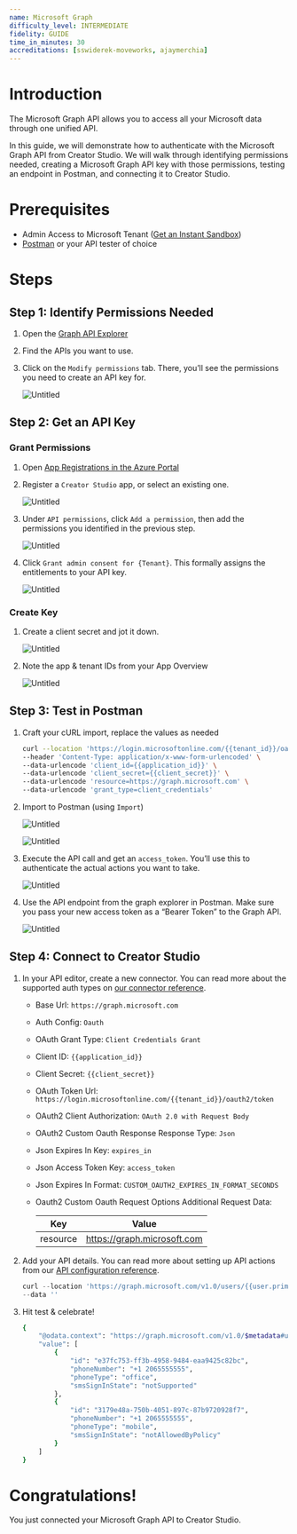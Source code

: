 ```yaml
---
name: Microsoft Graph
difficulty_level: INTERMEDIATE
fidelity: GUIDE
time_in_minutes: 30
accreditations: [sswiderek-moveworks, ajaymerchia]
---
```


# Introduction

The Microsoft Graph API allows you to access all your Microsoft data through one unified API. 

In this guide, we will demonstrate how to authenticate with the Microsoft Graph API from Creator Studio. We will walk through identifying permissions needed, creating a Microsoft Graph API key with those permissions, testing an endpoint in Postman, and connecting it to Creator Studio.

# Prerequisites

- Admin Access to Microsoft Tenant ([Get an Instant Sandbox](https://developer.microsoft.com/en-US/microsoft-365/dev-program))
- [Postman](https://www.postman.com/downloads/) or your API tester of choice

# Steps

## Step 1: Identify Permissions Needed

1. Open the [Graph API Explorer](https://developer.microsoft.com/en-us/graph/graph-explorer)
2. Find the APIs you want to use. 
3. Click on the `Modify permissions` tab. There, you’ll see the permissions you need to create an API key for.
    
    ![Untitled](Authentication%20Guide%20Microsoft%20Graph%20API%20822c8b4935bd47a6b7b5c633bd75a3a6/Untitled.png)
    

## Step 2: Get an API Key

### Grant Permissions

1. Open [App Registrations in the Azure Portal](https://portal.azure.com/#view/Microsoft_AAD_RegisteredApps/ApplicationsListBlade)
2. Register a `Creator Studio` app, or select an existing one.
    
    ![Untitled](Authentication%20Guide%20Microsoft%20Graph%20API%20822c8b4935bd47a6b7b5c633bd75a3a6/Untitled%201.png)
    
3. Under `API permissions`, click `Add a permission`, then add the permissions you identified in the previous step.
    
    ![Untitled](Authentication%20Guide%20Microsoft%20Graph%20API%20822c8b4935bd47a6b7b5c633bd75a3a6/Untitled%202.png)
    
4. Click `Grant admin consent for {Tenant}`. This formally assigns the entitlements to your API key.
    
    ![Untitled](Authentication%20Guide%20Microsoft%20Graph%20API%20822c8b4935bd47a6b7b5c633bd75a3a6/Untitled%203.png)
    

### Create Key

1. Create a client secret and jot it down.
    
    ![Untitled](Authentication%20Guide%20Microsoft%20Graph%20API%20822c8b4935bd47a6b7b5c633bd75a3a6/Untitled%204.png)
    
2. Note the app & tenant IDs from your App Overview
    
    ![Untitled](Authentication%20Guide%20Microsoft%20Graph%20API%20822c8b4935bd47a6b7b5c633bd75a3a6/Untitled%205.png)
    

## Step 3: Test in Postman

1. Craft your cURL import, replace the values as needed
    
    ```bash
    curl --location 'https://login.microsoftonline.com/{{tenant_id}}/oauth2/token' \
    --header 'Content-Type: application/x-www-form-urlencoded' \
    --data-urlencode 'client_id={{application_id}}' \
    --data-urlencode 'client_secret={{client_secret}}' \
    --data-urlencode 'resource=https://graph.microsoft.com' \
    --data-urlencode 'grant_type=client_credentials'
    ```
    
2. Import to Postman (using `Import`)
    
    ![Untitled](Authentication%20Guide%20Microsoft%20Graph%20API%20822c8b4935bd47a6b7b5c633bd75a3a6/Untitled%206.png)
    
    ![Untitled](Authentication%20Guide%20Microsoft%20Graph%20API%20822c8b4935bd47a6b7b5c633bd75a3a6/Untitled%207.png)
    
3. Execute the API call and get an `access_token`. You’ll use this to authenticate the actual actions you want to take.
    
    ![Untitled](Authentication%20Guide%20Microsoft%20Graph%20API%20822c8b4935bd47a6b7b5c633bd75a3a6/Untitled%208.png)
    
4. Use the API endpoint from the graph explorer in Postman. Make sure you pass your new access token as a “Bearer Token” to the Graph API.
    
    ![Untitled](Authentication%20Guide%20Microsoft%20Graph%20API%20822c8b4935bd47a6b7b5c633bd75a3a6/Untitled%209.png)
    

## Step 4: Connect to Creator Studio

1. In your API editor, create a new connector. You can read more about the supported auth types on [our connector reference](https://developer.moveworks.com/creator-studio/connector-configuration/).
    - Base Url: `https://graph.microsoft.com`
    - Auth Config: `Oauth`
    - OAuth Grant Type: `Client Credentials Grant`
    - Client ID: `{{application_id}}`
    - Client Secret: `{{client_secret}}`
    - OAuth Token Url: `https://login.microsoftonline.com/{{tenant_id}}/oauth2/token`
    - OAuth2 Client Authorization: `OAuth 2.0 with Request Body`
    - OAuth2 Custom Oauth Response Response Type: `Json`
    - Json Expires In Key: `expires_in`
    - Json Access Token Key: `access_token`
    - Json Expires In Format: `CUSTOM_OAUTH2_EXPIRES_IN_FORMAT_SECONDS`
    - Oauth2 Custom Oauth Request Options Additional Request Data:
        
        
        | Key | Value |
        | --- | --- |
        | resource | https://graph.microsoft.com |
2. Add your API details. You can read more about setting up API actions from our [API configuration reference](https://developer.moveworks.com/creator-studio/api-configuration/).
    
    ```python
    curl --location 'https://graph.microsoft.com/v1.0/users/{{user.primary_email_address}}/authentication/phoneMethods' \
    --data ''
    ```
    
3. Hit test & celebrate!
    
    ```bash
    {
        "@odata.context": "https://graph.microsoft.com/v1.0/$metadata#users('amerchia%406x2pb8.onmicrosoft.com')/authentication/phoneMethods",
        "value": [
            {
                "id": "e37fc753-ff3b-4958-9484-eaa9425c82bc",
                "phoneNumber": "+1 2065555555",
                "phoneType": "office",
                "smsSignInState": "notSupported"
            },
            {
                "id": "3179e48a-750b-4051-897c-87b9720928f7",
                "phoneNumber": "+1 2065555555",
                "phoneType": "mobile",
                "smsSignInState": "notAllowedByPolicy"
            }
        ]
    }
    ```
    

# Congratulations!

You just connected your Microsoft Graph API to Creator Studio.